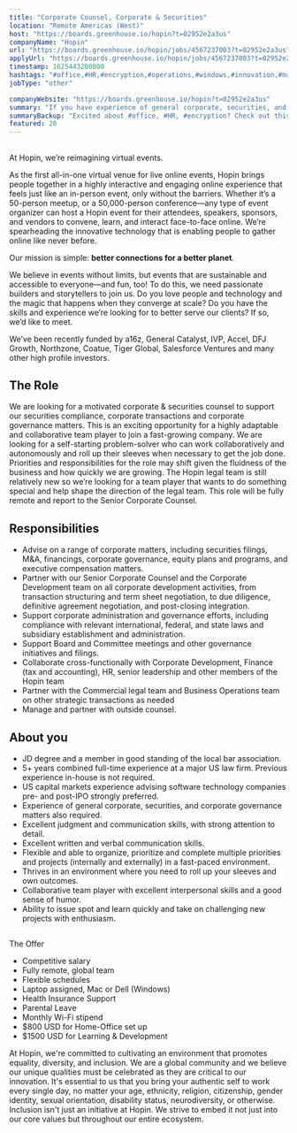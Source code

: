 ```yaml
---
title: "Corporate Counsel, Corporate & Securities"
location: "Remote Americas (West)"
host: "https://boards.greenhouse.io/hopin?t=02952e2a3us"
companyName: "Hopin"
url: "https://boards.greenhouse.io/hopin/jobs/4567237003?t=02952e2a3us"
applyUrl: "https://boards.greenhouse.io/hopin/jobs/4567237003?t=02952e2a3us#app"
timestamp: 1625443200000
hashtags: "#office,#HR,#encryption,#operations,#windows,#innovation,#marketing,#accountant,#communication,#management"
jobType: "other"

companyWebsite: "https://boards.greenhouse.io/hopin?t=02952e2a3us"
summary: "If you have experience of general corporate, securities, and corporate governance matters also required, Hopin is looking for someone with your skillset."
summaryBackup: "Excited about #office, #HR, #encryption? Check out this job post!"
featured: 20
---
```


## 

At Hopin, we’re reimagining virtual events.

As the first all-in-one virtual venue for live online events, Hopin brings people together in a highly interactive and engaging online experience that feels just like an in-person event, only without the barriers. Whether it’s a 50-person meetup, or a 50,000-person conference—any type of event organizer can host a Hopin event for their attendees, speakers, sponsors, and vendors to convene, learn, and interact face-to-face online. We’re spearheading the innovative technology that is enabling people to gather online like never before.

Our mission is simple: **better connections for a better planet**. 

We believe in events without limits, but events that are sustainable and accessible to everyone—and fun, too! To do this, we need passionate builders and storytellers to join us. Do you love people and technology and the magic that happens when they converge at scale? Do you have the skills and experience we’re looking for to better serve our clients? If so, we’d like to meet.

We’ve been recently funded by a16z, General Catalyst, IVP, Accel, DFJ Growth, Northzone, Coatue, Tiger Global, Salesforce Ventures and many other high profile investors.

## The Role

We are looking for a motivated corporate & securities counsel to support our securities compliance, corporate transactions and corporate governance matters. This is an exciting opportunity for a highly adaptable and collaborative team player to join a fast-growing company. We are looking for a self-starting problem-solver who can work collaboratively and autonomously and roll up their sleeves when necessary to get the job done. Priorities and responsibilities for the role may shift given the fluidness of the business and how quickly we are growing. The Hopin legal team is still relatively new so we’re looking for a team player that wants to do something special and help shape the direction of the legal team. This role will be fully remote and report to the Senior Corporate Counsel.

## Responsibilities

*   Advise on a range of corporate matters, including securities filings, M&A, financings, corporate governance, equity plans and programs, and executive compensation matters.
*   Partner with our Senior Corporate Counsel and the Corporate Development team on all corporate development activities, from transaction structuring and term sheet negotiation, to due diligence, definitive agreement negotiation, and post-closing integration.
*   Support corporate administration and governance efforts, including compliance with relevant international, federal, and state laws and subsidiary establishment and administration.
*   Support Board and Committee meetings and other governance initiatives and filings.
*   Collaborate cross-functionally with Corporate Development, Finance (tax and accounting), HR, senior leadership and other members of the Hopin team 
*   Partner with the Commercial legal team and Business Operations team on other strategic transactions as needed
*   Manage and partner with outside counsel.

## About you

*   JD degree and a member in good standing of the local bar association.
*   5+ years combined full-time experience at a major US law firm. Previous experience in-house is not required. 
*   US capital markets experience advising software technology companies pre- and post-IPO strongly preferred.
*   Experience of general corporate, securities, and corporate governance matters also required. 
*   Excellent judgment and communication skills, with strong attention to detail.
*   Excellent written and verbal communication skills.
*   Flexible and able to organize, prioritize and complete multiple priorities and projects (internally and externally) in a fast-paced environment.
*   Thrives in an environment where you need to roll up your sleeves and own outcomes.
*   Collaborative team player with excellent interpersonal skills and a good sense of humor.
*   Ability to issue spot and learn quickly and take on challenging new projects with enthusiasm.

## 

The Offer

*   Competitive salary
*   Fully remote, global team
*   Flexible schedules
*   Laptop assigned, Mac or Dell (Windows)
*   Health Insurance Support
*   Parental Leave
*   Monthly Wi-Fi stipend
*   $800 USD for Home-Office set up
*   $1500 USD for Learning & Development

At Hopin, we're committed to cultivating an environment that promotes equality, diversity, and inclusion. We are a global community and we believe our unique qualities must be celebrated as they are critical to our innovation. It's essential to us that you bring your authentic self to work every single day, no matter your age, ethnicity, religion, citizenship, gender identity, sexual orientation, disability status, neurodiversity, or otherwise. Inclusion isn't just an initiative at Hopin. We strive to embed it not just into our core values but throughout our entire ecosystem.
